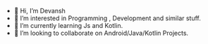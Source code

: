 - 👋 Hi, I’m Devansh
- 👀 I’m interested in Programming , Development and similar stuff.
- 🌱 I’m currently learning Js and Kotlin. 
- 💞️ I’m looking to collaborate on Android/Java/Kotlin Projects.


<!---
Devansh-1124/Devansh-1124 is a ✨ special ✨ repository because its `README.md` (this file) appears on your GitHub profile.
You can click the Preview link to take a look at your changes.
--->
